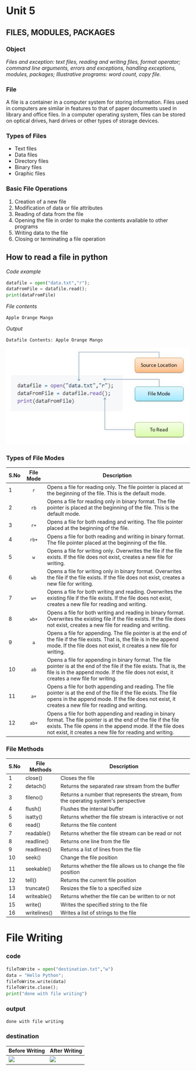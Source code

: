 # Unit 5 
## FILES, MODULES, PACKAGES
### Object
*Files and exception: text files, reading and writing files, format operator; command line arguments, errors and exceptions, handling exceptions, modules, packages; Illustrative programs: word count, copy file.*

### File
A file is a container in a computer system for storing information. Files used in computers are similar in features to that of paper documents used in library and office files. In a computer operating system, files can be stored on optical drives, hard drives or other types of storage devices.

### Types of Files

* Text files
* Data files
* Directory files
* Binary files
* Graphic files

### Basic File Operations

1. Creation of a new file
2. Modification of data or file attributes
3. Reading of data from the file
4. Opening the file in order to make the contents available to other programs
5. Writing data to the file
6. Closing or terminating a file operation

## How to read a file in python
*Code example*
```python
datafile = open("data.txt","r");
dataFromFile = datafile.read();
print(dataFromFile)
```
*File contents*
```file
Apple Orange Mango
```
*Output*
```console
Datafile Contents: Apple Orange Mango
```

![](/img/fileintro.JPG)

### Types of File Modes

| S.No | File Mode | Description |
|--- |:---:|--- |
| 1 | `r` | Opens a file for reading only. The file pointer is placed at the beginning of the file. This is the default mode. |
| 2 | `rb` | Opens a file for reading only in binary format. The file pointer is placed at the beginning of the file. This is the default mode. |
| 3 | `r+` | Opens a file for both reading and writing. The file pointer placed at the beginning of the file. |
|4|`rb+`|Opens a file for both reading and writing in binary format. The file pointer placed at the beginning of the file.|
|5|`w`|Opens a file for writing only. Overwrites the file if the file exists. If the file does not exist, creates a new file for writing.|
|6|`wb`|Opens a file for writing only in binary format. Overwrites the file if the file exists. If the file does not exist, creates a new file for writing.|
|7|`w+`|Opens a file for both writing and reading. Overwrites the existing file if the file exists. If the file does not exist, creates a new file for reading and writing.|
|8|`wb+`|Opens a file for both writing and reading in binary format. Overwrites the existing file if the file exists. If the file does not exist, creates a new file for reading and writing.|
|9|`a`|Opens a file for appending. The file pointer is at the end of the file if the file exists. That is, the file is in the append mode. If the file does not exist, it creates a new file for writing.|
|10|`ab`|Opens a file for appending in binary format. The file pointer is at the end of the file if the file exists. That is, the file is in the append mode. If the file does not exist, it creates a new file for writing.|
|11|`a+`|Opens a file for both appending and reading. The file pointer is at the end of the file if the file exists. The file opens in the append mode. If the file does not exist, it creates a new file for reading and writing.|
|12|`ab+`|Opens a file for both appending and reading in binary format. The file pointer is at the end of the file if the file exists. The file opens in the append mode. If the file does not exist, it creates a new file for reading and writing.|

### File Methods
|S.No|File Methods|Description|
|----|------------|-----------|
|1   |close()	 |Closes the file|
|2   |detach()	 |Returns the separated raw stream from the buffer|
|3   |fileno()	 |Returns a number that represents the stream, from the operating system's perspective|
|4   |flush()	 |Flushes the internal buffer|
|5   |isatty()	 |Returns whether the file stream is interactive or not|
|6   |read()	     |Returns the file content|
|7   |readable()	 |Returns whether the file stream can be read or not|
|8   |readline()	 |Returns one line from the file|
|9   |readlines() |Returns a list of lines from the file|
|10  |seek()	     |Change the file position|
|11  |seekable()	 |Returns whether the file allows us to change the file position|
|12  |tell()	     |Returns the current file position|
|13  |truncate()	 |Resizes the file to a specified size|
|14  |writeable() |Returns whether the file can be written to or not|
|15  |write()	 |Writes the specified string to the file|
|16  |writelines()|Writes a list of strings to the file|

# File Writing
### code
```python
fileToWrite = open("destination.txt","w")
data = "Hello Python";
fileToWrite.write(data)
fileToWrite.close();
print("done with file writing")
```
### output
```
done with file writing
```
### destination
|Before Writing|After Writing |
|--|--|
|![](https://github.com/rajasekaranap/pythonFDP/blob/master/img/bfw.JPG)|![](https://github.com/rajasekaranap/pythonFDP/blob/master/img/afw.JPG)|


<!--stackedit_data:
eyJoaXN0b3J5IjpbMjEyMTI5ODM4OCwtMTgzNjkxMTYwMiwxNj
YzMjkwMTI4LC03NTU0Mjk0NDMsLTE1MjgwNzExOTAsLTc1NTQy
OTQ0MywtMjA3MDk2NjU1NCwtNDE4OTgwMDkyXX0=
-->